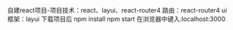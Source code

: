 自建react项目-项目技术：react、layui、react-router4
路由：react-router4
ui框架：layui
下载项目后
npm install
npm start
在浏览器中键入:localhost:3000
